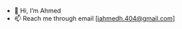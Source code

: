 - 👋 Hi, I’m Ahmed
- 📫 Reach me through email [iahmedh.404@gmail.com]

<!---
iBllank/iBllank is a ✨ special ✨ repository because its `README.md` (this file) appears on your GitHub profile.
You can click the Preview link to take a look at your changes.
--->
